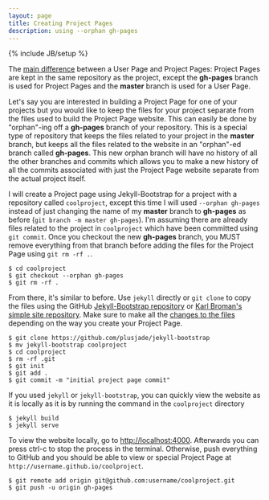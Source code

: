 ```yaml
---
layout: page
title: Creating Project Pages 
description: using --orphan gh-pages
---
```

{% include JB/setup %}

The [main difference](https://help.github.com/articles/user-organization-and-project-pages) between a User Page and Project Pages: Project Pages are kept in the same repository as the project, except the **gh-pages** branch is used for Project Pages and the **master** branch is used for a User Page.  

Let's say you are interested in building a Project Page for one of your projects but you would like to keep the files for your project separate from the files used to build the Project Page website.  This can easily be done by "orphan"-ing off a **gh-pages** branch of your repository.  This is a special type of repository that keeps the files related to your project in the  **master** branch, but keeps all the files related to the website in an "orphan"-ed branch called **gh-pages**. This new orphan branch will have no history of all the other branches and commits which allows you to make a new history of all the commits associated with just the Project Page website separate from the actual project itself.  

I will create a Project page using Jekyll-Bootstrap for a project with a repository called `coolproject`, except this time I will used `--orphan gh-pages` instead of just changing the name of my **master** branch to **gh-pages** as before (`git branch -m master gh-pages`).  I'm assuming there are already files related to the project in `coolproject` which have been committed using `git commit`.  Once you checkout the new **gh-pages** branch, you MUST remove everything from that branch before adding the files for the Project Page using `git rm -rf .`.   

	$ cd coolproject
	$ git checkout --orphan gh-pages
	$ git rm -rf .
	
From there, it's similar to before. Use `jekyll` directly or `git clone` to copy the files using the GitHub [Jekyll-Bootstrap repository](https://github.com/plusjade/jekyll-bootstrap) or [Karl Broman's simple site repository](https://github.com/kbroman/simple_site).  Make sure to make all the [changes to the files](pages/githubpages-jekyll.html) depending on the way you create your Project Page.  
	
	$ git clone https://github.com/plusjade/jekyll-bootstrap
	$ mv jekyll-bootstrap coolproject
	$ cd coolproject
	$ rm -rf .git
	$ git init 
	$ git add .
	$ git commit -m "initial project page commit"
	
If you used `jekyll` or `jekyll-bootstrap`, you can quickly view the website as it is locally as it is by running the command in the `coolproject` directory

	$ jekyll build
	$ jekyll serve

To view the website locally, go to [http://localhost:4000](http://localhost:4000). Afterwards you can press ctrl-c to stop the process in the terminal.  Otherwise, push everything to GitHub and you should be able to view or special Project Page at `http://username.github.io/coolproject`.

	$ git remote add origin git@github.com:username/coolproject.git
	$ git push -u origin gh-pages



